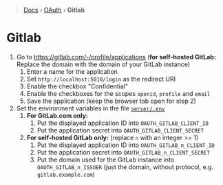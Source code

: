 > [Docs](../README.md) › [OAuth](./README.md) › **Gitlab**

# Gitlab

1. Go to https://gitlab.com/-/profile/applications (**for self-hosted GitLab:** Replace the domain with the domain of your GitLab instance)
   1. Enter a name for the application
   2. Set `http://localhost:5010/login` as the redirect URI
   3. Enable the checkbox "Confidential"
   4. Enable the checkboxes for the scopes `openid`, `profile` and `email`
   5. Save the application (keep the browser tab open for step 2)
2. Set the environment variables in the file [`server/.env`](../../server/.env)
   1. **For GitLab.com only:**
      1. Put the displayed application ID into `OAUTH_GITLAB_CLIENT_ID`
      2. Put the application secret into `OAUTH_GITLAB_CLIENT_SECRET`
   2. **For self-hosted GitLab only:** (replace `n` with an integer >= 1)
      1. Put the displayed application ID into `OAUTH_GITLAB_n_CLIENT_ID`
      2. Put the application secret into `OAUTH_GITLAB_n_CLIENT_SECRET`
      3. Put the domain used for the GitLab instance into `OAUTH_GITLAB_n_ISSUER` (just the domain, without protocol, e.g. `gitlab.example.com`)

